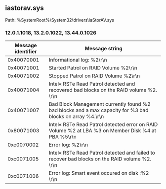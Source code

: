 ## iastorav.sys

Path: %SystemRoot%\System32\drivers\iaStorAV.sys

### 12.0.1.1018, 13.2.0.1022, 13.44.0.1026

Message identifier | Message string
--- | ---
0x40070001 | Informational log: %2\r\n
0x40071001 | Started Patrol on RAID Volume %2\r\n
0x40071002 | Stopped Patrol on RAID Volume %2\r\n
0x40071004 | Intel« RSTe Read Patrol detected and recovered bad blocks on the RAID volume %2. \r\n
0x40071007 | Bad Block Management currently found %2 bad blocks and a max capacity for %3 bad blocks on array %4.\r\n
0x80071003 | Intel« RSTe Read Patrol detected error on RAID Volume %2 at LBA %3 on Member Disk %4 at PBA %5\r\n
0xc0070002 | Error log: %2\r\n
0xc0071005 | Intel« RSTe Read Patrol detected and failed to recover bad blocks on the RAID volume %2. \r\n
0xc0071006 | Error log: Smart event occured on disk :%2  \r\n
